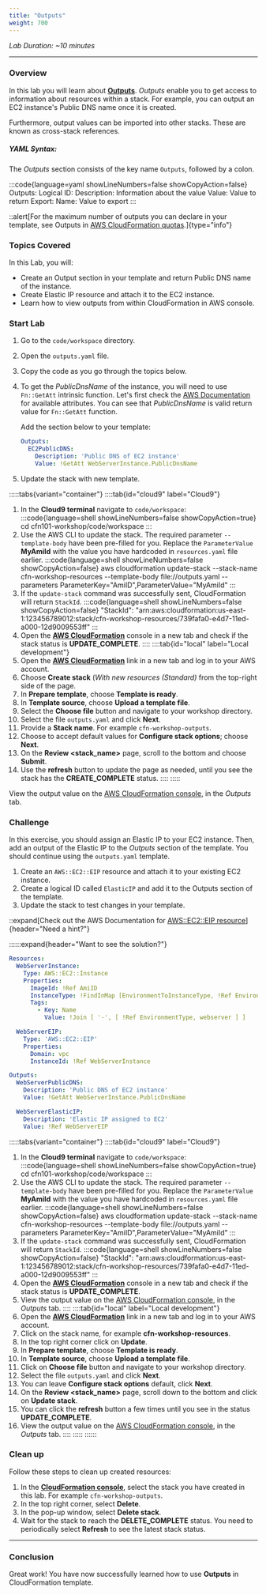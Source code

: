 ```yaml
---
title: "Outputs"
weight: 700
---
```


_Lab Duration: ~10 minutes_

---

### Overview

In this lab you will learn about **[Outputs](https://docs.aws.amazon.com/AWSCloudFormation/latest/UserGuide/outputs-section-structure.html)**.
_Outputs_ enable you to get access to information about resources within a stack. For example, you can output an EC2
instance's Public DNS name once it is created.

Furthermore, output values can be imported into other stacks. These are known as cross-stack references.

##### YAML Syntax:
The _Outputs_ section consists of the key name `Outputs`, followed by a colon.

:::code{language=yaml showLineNumbers=false showCopyAction=false}
Outputs:
  Logical ID:
    Description: Information about the value
    Value: Value to return
    Export:
      Name: Value to export
:::

::alert[For the maximum number of outputs you can declare in your template, see Outputs in [AWS CloudFormation quotas](https://docs.aws.amazon.com/AWSCloudFormation/latest/UserGuide/cloudformation-limits.html).]{type="info"}

### Topics Covered
In this Lab, you will:

+ Create an Output section in your template and return Public DNS name of the instance.
+ Create Elastic IP resource and attach it to the EC2 instance.
+ Learn how to view outputs from within CloudFormation in AWS console.

### Start Lab

1. Go to the `code/workspace` directory.
1. Open the `outputs.yaml` file.
1. Copy the code as you go through the topics below.
1. To get the _PublicDnsName_ of the instance, you will need to use `Fn::GetAtt` intrinsic function. Let's first check
 the [AWS Documentation](https://docs.aws.amazon.com/en_pv/AWSCloudFormation/latest/UserGuide/aws-properties-ec2-instance.html#aws-properties-ec2-instance-return-values) for available attributes. You can see that _PublicDnsName_ is valid return value for `Fn::GetAtt` function.

    Add the section below to your template:
    ```yaml
    Outputs:
      EC2PublicDNS:
        Description: 'Public DNS of EC2 instance'
        Value: !GetAtt WebServerInstance.PublicDnsName
    ```

1. Update the stack with new template.

:::::tabs{variant="container"}
::::tab{id="cloud9" label="Cloud9"}
1. In the **Cloud9 terminal** navigate to `code/workspace`:
:::code{language=shell showLineNumbers=false showCopyAction=true}
cd cfn101-workshop/code/workspace
:::
1. Use the AWS CLI to update the stack. The required parameter `--template-body` have been pre-filled for you. Replace the `ParameterValue` **MyAmiId** with  the value you have hardcoded in `resources.yaml` file earlier.
:::code{language=shell showLineNumbers=false showCopyAction=false}
aws cloudformation update-stack --stack-name cfn-workshop-resources --template-body file://outputs.yaml --parameters ParameterKey="AmiID",ParameterValue="MyAmiId"
:::
1. If the `update-stack` command was successfully sent, CloudFormation will return `StackId`.
:::code{language=shell showLineNumbers=false showCopyAction=false}
"StackId": "arn:aws:cloudformation:us-east-1:123456789012:stack/cfn-workshop-resources/739fafa0-e4d7-11ed-a000-12d9009553ff"
:::
 1. Open the **[AWS CloudFormation](https://console.aws.amazon.com/cloudformation)** console in a new tab and check if the stack status is **UPDATE_COMPLETE**.
::::
::::tab{id="local" label="Local development"}
1. Open the **[AWS CloudFormation](https://console.aws.amazon.com/cloudformation)** link in a new tab and log in to your AWS account.
1. Choose **Create stack** (_With new resources (Standard)_ from the top-right side of the page.
1. In **Prepare template**, choose **Template is ready**.
1. In **Template source**, choose **Upload a template file**.
1. Select the **Choose file** button and navigate to your workshop directory.
1. Select the file `outputs.yaml` and click **Next**.
1. Provide a **Stack name**. For example `cfn-workshop-outputs`.
1. Choose to accept default values for **Configure stack options**; choose **Next**.
1. On the **Review <stack_name>** page, scroll to the bottom and choose **Submit**.
1. Use the **refresh** button to update the page as needed, until you see the stack has the **CREATE_COMPLETE** status.
::::
:::::

View the output value on the [AWS CloudFormation console](https://console.aws.amazon.com/cloudformation), in the _Outputs_ tab.


### Challenge

In this exercise, you should assign an Elastic IP to your EC2 instance. Then, add an output of the Elastic IP to the
_Outputs_ section of the template. You should continue using the `outputs.yaml` template.

1. Create an `AWS::EC2::EIP` resource and attach it to your existing EC2 instance.
1. Create a logical ID called `ElasticIP` and add it to the Outputs section of the template.
1. Update the stack to test changes in your template.

::expand[Check out the AWS Documentation for [AWS::EC2::EIP resource](https://docs.aws.amazon.com/en_pv/AWSCloudFormation/latest/UserGuide/aws-properties-ec2-eip.html)]{header="Need a hint?"}

::::::expand{header="Want to see the solution?"}
  ```yaml
  Resources:
    WebServerInstance:
      Type: AWS::EC2::Instance
      Properties:
        ImageId: !Ref AmiID
        InstanceType: !FindInMap [EnvironmentToInstanceType, !Ref EnvironmentType, InstanceType]
        Tags:
          - Key: Name
            Value: !Join [ '-', [ !Ref EnvironmentType, webserver ] ]

    WebServerEIP:
      Type: 'AWS::EC2::EIP'
      Properties:
        Domain: vpc
        InstanceId: !Ref WebServerInstance

  Outputs:
    WebServerPublicDNS:
      Description: 'Public DNS of EC2 instance'
      Value: !GetAtt WebServerInstance.PublicDnsName

    WebServerElasticIP:
      Description: 'Elastic IP assigned to EC2'
      Value: !Ref WebServerEIP
  ```
:::::tabs{variant="container"}
::::tab{id="cloud9" label="Cloud9"}
1. In the **Cloud9 terminal** navigate to `code/workspace`:
  :::code{language=shell showLineNumbers=false showCopyAction=true}
  cd cfn101-workshop/code/workspace
  :::
1. Use the AWS CLI to update the stack. The required parameter `--template-body` have been pre-filled for you. Replace the `ParameterValue` **MyAmiId** with  the value you have hardcoded in `resources.yaml` file earlier.
  :::code{language=shell showLineNumbers=false showCopyAction=false}
  aws cloudformation update-stack --stack-name cfn-workshop-resources --template-body file://outputs.yaml --parameters ParameterKey="AmiID",ParameterValue="MyAmiId"
  :::
1. If the `update-stack` command was successfully sent, CloudFormation will return `StackId`.
  :::code{language=shell showLineNumbers=false showCopyAction=false}
  "StackId": "arn:aws:cloudformation:us-east-1:123456789012:stack/cfn-workshop-resources/739fafa0-e4d7-11ed-a000-12d9009553ff"
  :::
1. Open the **[AWS CloudFormation](https://console.aws.amazon.com/cloudformation)** console in a new tab and check if the stack status is **UPDATE_COMPLETE**.
1.  View the output value on the [AWS CloudFormation console](https://console.aws.amazon.com/cloudformation), in the _Outputs_ tab.
::::
::::tab{id="local" label="Local development"}
1. Open the **[AWS CloudFormation](https://console.aws.amazon.com/cloudformation)** link in a new tab and log in to your AWS account.
1. Click on the stack name, for example **cfn-workshop-resources**.
1. In the top right corner click on **Update**.
1. In **Prepare template**, choose **Template is ready**.
1. In **Template source**, choose **Upload a template file**.
1. Click on **Choose file** button and navigate to your workshop directory.
1. Select the file `outputs.yaml` and click **Next**.
1. You can leave **Configure stack options** default, click **Next**.
1. On the **Review <stack_name>** page, scroll down to the bottom and click on **Update stack**.
1. You can click the **refresh** button a few times until you see in the status **UPDATE_COMPLETE**.
1. View the output value on the [AWS CloudFormation console](https://console.aws.amazon.com/cloudformation), in the _Outputs_ tab.
::::
:::::
::::::

### Clean up

Follow these steps to clean up created resources:

1. In the **[CloudFormation console](https://console.aws.amazon.com/cloudformation)**, select the stack you have created in this lab. For example `cfn-workshop-outputs`.
1. In the top right corner, select **Delete**.
1. In the pop-up window, select **Delete stack**.
1. Wait for the stack to reach the **DELETE_COMPLETE** status. You need to periodically select **Refresh** to see the latest stack status.

---

### Conclusion

Great work! You have now successfully learned how to use **Outputs** in CloudFormation template.
